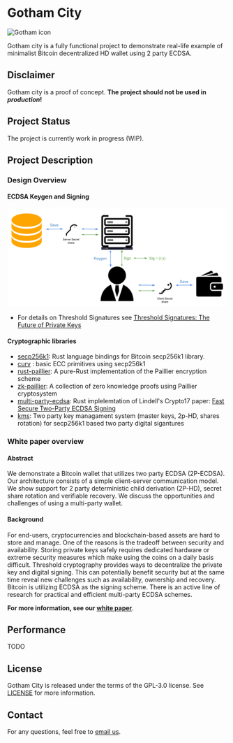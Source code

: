 Gotham City
=====================================
![Gotham icon](https://raw.githubusercontent.com/KZen-networks/gotham-city/master/misc/illustration.png?token=AHSsRUMp2DSWlyhlHCEDYKCMNkErsKuXks5cI2ijwA%3D%3D)

Gotham city is a fully functional project to demonstrate real-life 
example of minimalist Bitcoin decentralized HD wallet using 2 party ECDSA.

Disclaimer
-------
Gotham city is a proof of concept. **The project should not be used in _production_!**

Project Status
-------
The project is currently work in progress (WIP).

Project Description
-------

### Design Overview

#### ECDSA Keygen and Signing
![ECDSA](misc/ecdsa-illustration.png)
* For details on Threshold Signatures see [Threshold Signatures: The Future of Private Keys](https://medium.com/kzen-networks/threshold-signatures-private-key-the-next-generation-f27b30793b)

#### Cryptographic libraries
* [secp256k1](https://github.com/rust-bitcoin/rust-secp256k1/): Rust language bindings for Bitcoin secp256k1 library.
* [curv](https://github.com/KZen-networks/curv) : basic ECC primitives using secp256k1
* [rust-paillier](https://github.com/mortendahl/rust-paillier): A pure-Rust implementation of the Paillier encryption scheme
* [zk-paillier](https://github.com/KZen-networks/zk-paillier): A collection of zero knowledge proofs using Paillier cryptosystem 
* [multi-party-ecdsa](https://github.com/KZen-networks/multi-party-ecdsa): Rust implelemtation of Lindell's Crypto17 paper: [Fast Secure Two-Party ECDSA Signing](https://eprint.iacr.org/2017/552)
* [kms](https://github.com/KZen-networks/kms): Two party key managament system (master keys, 2p-HD, shares rotation) for secp256k1 based two party digital sigantures 



### White paper overview
#### Abstract
We demonstrate a Bitcoin wallet that utilizes two party ECDSA (2P-ECDSA).
Our architecture consists of a simple client-server communication
model. We show support for 2 party deterministic child derivation
(2P-HD), secret share rotation and verifiable recovery. We discuss the
opportunities and challenges of using a multi-party wallet.

#### Background
For end-users, cryptocurrencies and blockchain-based assets are hard to store and manage.
One of the reasons is the tradeoff between security and availability.
Storing private keys safely requires dedicated hardware or extreme security measures which make using the coins
on a daily basis difficult. Threshold cryptography provides ways to decentralize the private key and digital signing.
This can potentially benefit security but at the same time reveal new challenges such as availability, ownership and recovery.
Bitcoin is utilizing ECDSA as the signing scheme. There is an active line of research for practical and efficient multi-party ECDSA schemes.

**For more information, see our [white paper](white-paper/white-paper.pdf)**.

Performance
-------
TODO

License
-------
Gotham City is released under the terms of the GPL-3.0 license. See [LICENSE](LICENSE) for more information.

Contact
-------
For any questions, feel free to [email us](mailto:github@kzencorp.com).
